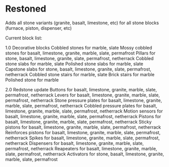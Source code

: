 # Restoned

Adds all stone variants (granite, basalt, limestone, etc) for all stone blocks (furnace, piston, dispenser, etc)

Current block list:

1.0 Decorative blocks
Cobbled stones for marble, slate
Mossy cobbled stones for basalt, limestone, granite, marble, slate, permafrost
Pillars for stone, basalt, limestone, granite, slate, permafrost, netherrack
Cobbled stone slabs for marble, slate
Polished stone slabs for marble, slate
Capstone slabs for stone, basalt, limestone, granite, slate, permafrost, netherrack
Cobbled stone stairs for marble, slate
Brick stairs for marble
Polished stone for marble

2.0 Redstone update
Buttons for basalt, limestone, granite, marble, slate, permafrost, netherrack
Levers for basalt, limestone, granite, marble, slate, permafrost, netherrack
Stone pressure plates for basalt, limestone, granite, marble, slate, permafrost, netherrack
Cobbled pressure plates for basalt, limestone, granite, marble, slate, permafrost, netherrack
Motion sensors for basalt, limestone, granite, marble, slate, permafrost, netherrack
Pistons for basalt, limestone, granite, marble, slate, permafrost, netherrack
Sticky pistons for basalt, limestone, granite, marble, slate, permafrost, netherrack
Reinforces pistons for basalt, limestone, granite, marble, slate, permafrost, netherrack
Spikes for basalt, limestone, granite, marble, slate, permafrost, netherrack
Dispensers for basalt, limestone, granite, marble, slate, permafrost, netherrack
Reapeaters for basalt, limestone, granite, marble, slate, permafrost, netherrack
Activators for stone, basalt, limestone, granite, marble, slate, permafrost
